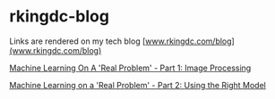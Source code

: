 # rkingdc-blog

Links are rendered on my tech blog [www.rkingdc.com/blog](www.rkingdc.com/blog)

[Machine Learning On A 'Real Problem' - Part 1: Image Processing](regplot/code/create_training_set.ipynb)

[Machine Learning on a 'Real Problem' - Part 2: Using the Right Model](regplot/code/deep_learning_1.ipynb)
